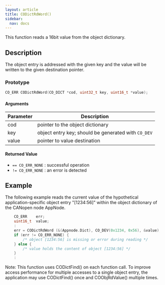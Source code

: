 ```yaml
---
layout: article
title: CODictRdWord()
sidebar:
  nav: docs
---
```


This function reads a 16bit value from the object dictionary.

<!--more-->

## Description

The object entry is addressed with the given key and the value will be written to the given destination pointer.

### Prototype

```c
CO_ERR CODictRdWord(CO_DICT *cod, uint32_t key, uint16_t *value);
```

#### Arguments

| Parameter | Description |
| --- | --- |
| cod | pointer to the object dictionary |
| key | object entry key; should be generated with `CO_DEV` |
| value | pointer to value destination |

#### Returned Value

- `== CO_ERR_NONE` : successful operation
- `!= CO_ERR_NONE` : an error is detected

## Example

The following example reads the current value of the hypothetical application-specific object entry "[1234:56]" within the object dictionary of the CANopen node AppNode.

```c
    CO_ERR    err;
    uint16_t  value;
    :
    err = CODictRdWord (&(Appnode.Dict), CO_DEV(0x1234, 0x56), &value);
    if (err != CO_ERR_NONE) {
        /* object [1234:56] is missing or error during reading */
    } else {
        /* value holds the content of object [1234:56] */
    }
    :
```

Note: This function uses CODictFind() on each function call. To improve access performance for multiple accesses to a single object entry, the application may use CODictFind() once and COObjRdValue() multiple times.
